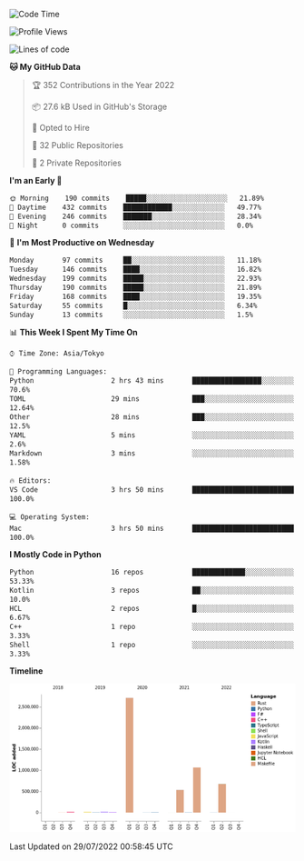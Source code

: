 <!--START_SECTION:waka-->
![Code Time](http://img.shields.io/badge/Code%20Time-0%20secs-blue)

![Profile Views](http://img.shields.io/badge/Profile%20Views-0-blue)

![Lines of code](https://img.shields.io/badge/From%20Hello%20World%20I%27ve%20Written-5%20Million%20lines%20of%20code-blue)

**🐱 My GitHub Data** 

> 🏆 352 Contributions in the Year 2022
 > 
> 📦 27.6 kB Used in GitHub's Storage 
 > 
> 💼 Opted to Hire
 > 
> 📜 32 Public Repositories 
 > 
> 🔑 2 Private Repositories  
 > 
**I'm an Early 🐤** 

```text
🌞 Morning    190 commits    █████░░░░░░░░░░░░░░░░░░░░   21.89% 
🌆 Daytime    432 commits    ████████████░░░░░░░░░░░░░   49.77% 
🌃 Evening    246 commits    ███████░░░░░░░░░░░░░░░░░░   28.34% 
🌙 Night      0 commits      ░░░░░░░░░░░░░░░░░░░░░░░░░   0.0%

```
📅 **I'm Most Productive on Wednesday** 

```text
Monday       97 commits     ██░░░░░░░░░░░░░░░░░░░░░░░   11.18% 
Tuesday      146 commits    ████░░░░░░░░░░░░░░░░░░░░░   16.82% 
Wednesday    199 commits    █████░░░░░░░░░░░░░░░░░░░░   22.93% 
Thursday     190 commits    █████░░░░░░░░░░░░░░░░░░░░   21.89% 
Friday       168 commits    ████░░░░░░░░░░░░░░░░░░░░░   19.35% 
Saturday     55 commits     █░░░░░░░░░░░░░░░░░░░░░░░░   6.34% 
Sunday       13 commits     ░░░░░░░░░░░░░░░░░░░░░░░░░   1.5%

```


📊 **This Week I Spent My Time On** 

```text
⌚︎ Time Zone: Asia/Tokyo

💬 Programming Languages: 
Python                   2 hrs 43 mins       █████████████████░░░░░░░░   70.6% 
TOML                     29 mins             ███░░░░░░░░░░░░░░░░░░░░░░   12.64% 
Other                    28 mins             ███░░░░░░░░░░░░░░░░░░░░░░   12.5% 
YAML                     5 mins              ░░░░░░░░░░░░░░░░░░░░░░░░░   2.6% 
Markdown                 3 mins              ░░░░░░░░░░░░░░░░░░░░░░░░░   1.58%

🔥 Editors: 
VS Code                  3 hrs 50 mins       █████████████████████████   100.0%

💻 Operating System: 
Mac                      3 hrs 50 mins       █████████████████████████   100.0%

```

**I Mostly Code in Python** 

```text
Python                   16 repos            █████████████░░░░░░░░░░░░   53.33% 
Kotlin                   3 repos             ██░░░░░░░░░░░░░░░░░░░░░░░   10.0% 
HCL                      2 repos             █░░░░░░░░░░░░░░░░░░░░░░░░   6.67% 
C++                      1 repo              ░░░░░░░░░░░░░░░░░░░░░░░░░   3.33% 
Shell                    1 repo              ░░░░░░░░░░░░░░░░░░░░░░░░░   3.33%

```


**Timeline**

![Chart not found](https://raw.githubusercontent.com/kitagawa-hr/kitagawa-hr/main/charts/bar_graph.png) 


 Last Updated on 29/07/2022 00:58:45 UTC
<!--END_SECTION:waka-->
